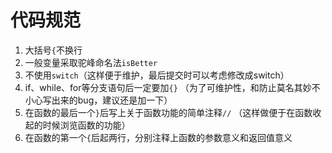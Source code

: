# 代码规范

1. 大括号`{`不换行
2. 一般变量采取驼峰命名法`isBetter`
3. 不使用`switch`（这样便于维护，最后提交时可以考虑修改成switch）
4.  if、while、for等分支语句后一定要加`{}` （为了可维护性，和防止莫名其妙不小心写出来的bug，建议还是加一下）
5. 在函数的最后一个`}`后写上关于函数功能的简单注释`//`  （这样做便于在函数收起的时候浏览函数的功能）
6. 在函数的第一个`{`后起两行，分别注释上函数的参数意义和返回值意义